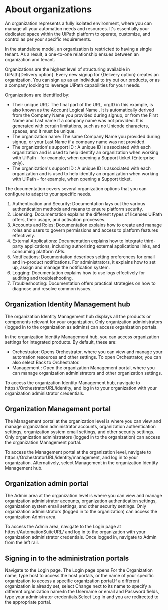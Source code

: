 ﻿# About organizations

An organization represents a fully isolated environment, where you can manage all your automation needs and resources. It's essentially your dedicated space within the UiPath platform to operate, customize, and control as per your specific requirements.

In the standalone model, an organization is restricted to having a single tenant. As a result, a one-to-one relationship ensues between an organization and tenant.

Organizations are the highest level of structuring available in UiPath{Delivery option}. Every new signup for {Delivery option} creates an organization. You can sign up as an individual to try out our products, or as a company looking to leverage UiPath capabilities for your needs.

Organizations are identified by:

* Their unique URL: The final part of the URL, orgID in this example, is also known as the Account Logical Name . It is automatically derived from the Company Name you provided during signup, or from the First Name and Last name if a company name was not provided. It is generated with certain limitations, such as no Unicode characters, spaces, and it must be unique.
* The organization name: The same Company Name you provided during signup, or your Last Name if a company name was not provided.
* The organization's support ID : A unique ID is associated with each organization and is used to help identify an organization when working with UiPath - for example, when opening a Support ticket (Enterprise only).
* The organization's support ID : A unique ID is associated with each organization and is used to help identify an organization when working with UiPath - for example, when opening a Support ticket.

The documentation covers several organization options that you can configure to adapt to your specific needs.

1. Authentication and Security: Documentation lays out the various authentication methods and means to ensure platform security.
2. Licensing: Documentation explains the different types of licenses UiPath offers, their usage, and activation processes.
3. Accounts and Roles: Documentation explains how to create and manage roles and users to govern permissions and access to platform features effectively.
4. External Applications: Documentation explains how to integrate third-party applications, including authorizing external applications links, and consuming platform APIs.
5. Notifications: Documentation describes setting preferences for email and in-product notifications. For administrators, it explains how to set up, assign and manage the notification system.
6. Logging: Documentation explains how to use logs effectively for auditing and troubleshooting.
7. Troubleshooting: Documentation offers practical strategies on how to diagnose and resolve common issues.

## Organization Identity Management hub

The organization Identity Management hub displays all the products or components relevant for your organization. Only organization administrators (logged in to the organization as admins) can access organization portals.

In the organization Identity Management hub, you can access organization settings for integrated products. By default, these are:

* Orchestrator: Opens Orchestrator, where you can view and manage your automation resources
                    and other settings. To open Orchestrator, you can also select Back to
                        Orchestrator.
* Management : Open the organization Management portal, where you can manage organization administrators and other organization settings.



To access the organization Identity Management hub, navigate to https://OrchestratorURL/identity, and log in to your organization with your organization administrator credentials.


## Organization Management portal

The Management portal at the organization level is where you can view and manage organization
            administrator accounts, organization authentication settings, organization system email
            settings, and other security settings. Only organization administrators (logged in to
            the organization) can access the organization Management portal.

To access the Management portal at the organization level, navigate to https://OrchestratorURL/identity/management, and log in to your organization. Alternatively, select Management in the organization Identity Management hub.


## Organization admin portal

The Admin area at the organization level is where you can view and manage organization
            administrator accounts, organization authentication settings, organization system email
            settings, and other security settings. Only organization administrators (logged in to
            the organization) can access the organization Admin area.

To access the Admin area, navigate to the Login page at https://AutomationSuiteURL/ and log in to the organization with your organization administrator credentials. Once logged in, navigate to Admin from the left rail.


## Signing in to the administration portals

Navigate to the Login page. The Login page opens.For the Organization name, type host to access the host portals, or the name of your specific organization to access a specific organization portal.If a different organization is already set, select Change next to its name to specify a different organization name:In the Username or email and Password fields, type your administrator credentials.Select Log In and you are redirected to the appropriate portal.

